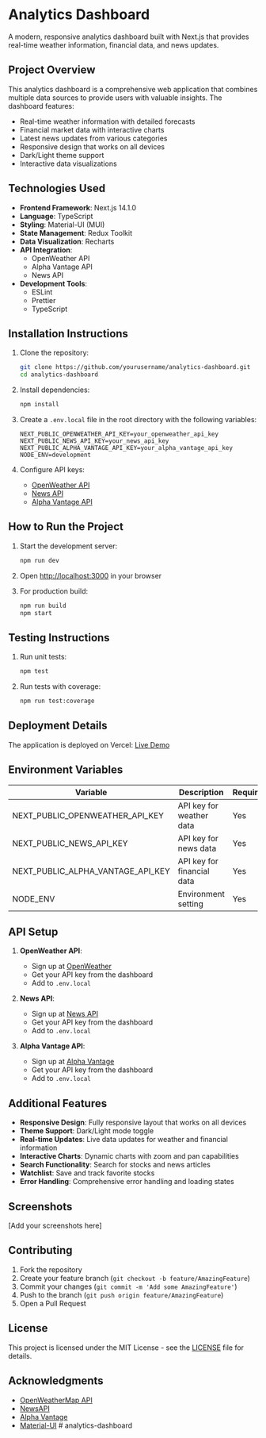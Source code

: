 # Analytics Dashboard

A modern, responsive analytics dashboard built with Next.js that provides real-time weather information, financial data, and news updates.

## Project Overview

This analytics dashboard is a comprehensive web application that combines multiple data sources to provide users with valuable insights. The dashboard features:

- Real-time weather information with detailed forecasts
- Financial market data with interactive charts
- Latest news updates from various categories
- Responsive design that works on all devices
- Dark/Light theme support
- Interactive data visualizations

## Technologies Used

- **Frontend Framework**: Next.js 14.1.0
- **Language**: TypeScript
- **Styling**: Material-UI (MUI)
- **State Management**: Redux Toolkit
- **Data Visualization**: Recharts
- **API Integration**: 
  - OpenWeather API
  - Alpha Vantage API
  - News API
- **Development Tools**:
  - ESLint
  - Prettier
  - TypeScript

## Installation Instructions

1. Clone the repository:
   ```bash
   git clone https://github.com/yourusername/analytics-dashboard.git
   cd analytics-dashboard
   ```

2. Install dependencies:
   ```bash
   npm install
   ```

3. Create a `.env.local` file in the root directory with the following variables:
   ```
   NEXT_PUBLIC_OPENWEATHER_API_KEY=your_openweather_api_key
   NEXT_PUBLIC_NEWS_API_KEY=your_news_api_key
   NEXT_PUBLIC_ALPHA_VANTAGE_API_KEY=your_alpha_vantage_api_key
   NODE_ENV=development
   ```

4. Configure API keys:
   - [OpenWeather API](https://openweathermap.org/api)
   - [News API](https://newsapi.org/)
   - [Alpha Vantage API](https://www.alphavantage.co/)

## How to Run the Project

1. Start the development server:
   ```bash
   npm run dev
   ```

2. Open [http://localhost:3000](http://localhost:3000) in your browser

3. For production build:
   ```bash
   npm run build
   npm start
   ```

## Testing Instructions

1. Run unit tests:
   ```bash
   npm test
   ```

2. Run tests with coverage:
   ```bash
   npm run test:coverage
   ```

## Deployment Details

The application is deployed on Vercel:
[Live Demo](https://your-vercel-deployment-url.vercel.app)

## Environment Variables

| Variable | Description | Required |
|----------|-------------|----------|
| NEXT_PUBLIC_OPENWEATHER_API_KEY | API key for weather data | Yes |
| NEXT_PUBLIC_NEWS_API_KEY | API key for news data | Yes |
| NEXT_PUBLIC_ALPHA_VANTAGE_API_KEY | API key for financial data | Yes |
| NODE_ENV | Environment setting | Yes |

## API Setup

1. **OpenWeather API**:
   - Sign up at [OpenWeather](https://openweathermap.org/api)
   - Get your API key from the dashboard
   - Add to `.env.local`

2. **News API**:
   - Sign up at [News API](https://newsapi.org/)
   - Get your API key from the dashboard
   - Add to `.env.local`

3. **Alpha Vantage API**:
   - Sign up at [Alpha Vantage](https://www.alphavantage.co/)
   - Get your API key from the dashboard
   - Add to `.env.local`

## Additional Features

- **Responsive Design**: Fully responsive layout that works on all devices
- **Theme Support**: Dark/Light mode toggle
- **Real-time Updates**: Live data updates for weather and financial information
- **Interactive Charts**: Dynamic charts with zoom and pan capabilities
- **Search Functionality**: Search for stocks and news articles
- **Watchlist**: Save and track favorite stocks
- **Error Handling**: Comprehensive error handling and loading states

## Screenshots

[Add your screenshots here]

## Contributing

1. Fork the repository
2. Create your feature branch (`git checkout -b feature/AmazingFeature`)
3. Commit your changes (`git commit -m 'Add some AmazingFeature'`)
4. Push to the branch (`git push origin feature/AmazingFeature`)
5. Open a Pull Request

## License

This project is licensed under the MIT License - see the [LICENSE](LICENSE) file for details.

## Acknowledgments

- [OpenWeatherMap API](https://openweathermap.org/api)
- [NewsAPI](https://newsapi.org/)
- [Alpha Vantage](https://www.alphavantage.co/)
- [Material-UI](https://mui.com/)
 #   a n a l y t i c s - d a s h b o a r d 
 
 
